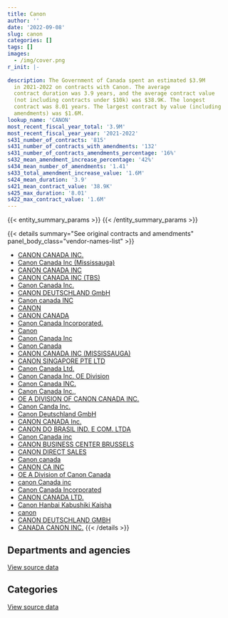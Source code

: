 ```yaml
---
title: Canon
author: ''
date: '2022-09-08'
slug: canon
categories: []
tags: []
images:
  - /img/cover.png
r_init: |-
  
description: The Government of Canada spent an estimated $3.9M
  in 2021-2022 on contracts with Canon. The average
  contract duration was 3.9 years, and the average contract value
  (not including contracts under $10k) was $38.9K. The longest
  contract was 8.01 years. The largest contract by value (including
  amendments) was $1.6M.
lookup_name: 'CANON'
most_recent_fiscal_year_total: '3.9M'
most_recent_fiscal_year_year: '2021-2022'
s431_number_of_contracts: '815'
s431_number_of_contracts_with_amendments: '132'
s431_number_of_contracts_amendments_percentage: '16%'
s432_mean_amendment_increase_percentage: '42%'
s434_mean_number_of_amendments: '1.41'
s433_total_amendment_increase_value: '1.6M'
s424_mean_duration: '3.9'
s421_mean_contract_value: '38.9K'
s425_max_duration: '8.01'
s422_max_contract_value: '1.6M'
---
```


<script src="/rmarkdown-libs/htmlwidgets/htmlwidgets.js"></script>
<link href="/rmarkdown-libs/datatables-css/datatables-crosstalk.css" rel="stylesheet" />
<script src="/rmarkdown-libs/datatables-binding/datatables.js"></script>
<script src="/rmarkdown-libs/jquery/jquery-3.6.0.min.js"></script>
<link href="/rmarkdown-libs/dt-core-bootstrap/css/dataTables.bootstrap.min.css" rel="stylesheet" />
<link href="/rmarkdown-libs/dt-core-bootstrap/css/dataTables.bootstrap.extra.css" rel="stylesheet" />
<script src="/rmarkdown-libs/dt-core-bootstrap/js/jquery.dataTables.min.js"></script>
<script src="/rmarkdown-libs/dt-core-bootstrap/js/dataTables.bootstrap.min.js"></script>
<link href="/rmarkdown-libs/crosstalk/css/crosstalk.min.css" rel="stylesheet" />
<script src="/rmarkdown-libs/crosstalk/js/crosstalk.min.js"></script>
<script src="/rmarkdown-libs/htmlwidgets/htmlwidgets.js"></script>
<link href="/rmarkdown-libs/datatables-css/datatables-crosstalk.css" rel="stylesheet" />
<script src="/rmarkdown-libs/datatables-binding/datatables.js"></script>
<script src="/rmarkdown-libs/jquery/jquery-3.6.0.min.js"></script>
<link href="/rmarkdown-libs/dt-core-bootstrap/css/dataTables.bootstrap.min.css" rel="stylesheet" />
<link href="/rmarkdown-libs/dt-core-bootstrap/css/dataTables.bootstrap.extra.css" rel="stylesheet" />
<script src="/rmarkdown-libs/dt-core-bootstrap/js/jquery.dataTables.min.js"></script>
<script src="/rmarkdown-libs/dt-core-bootstrap/js/dataTables.bootstrap.min.js"></script>
<link href="/rmarkdown-libs/crosstalk/css/crosstalk.min.css" rel="stylesheet" />
<script src="/rmarkdown-libs/crosstalk/js/crosstalk.min.js"></script>

{{< entity_summary_params >}}
{{< /entity_summary_params >}}

{{< details summary="See original contracts and amendments" panel_body_class="vendor-names-list" >}}
- [CANON CANADA INC.](https://search.open.canada.ca/en/ct/?sort=contract_value_f%20desc&page=1&search_text=%22CANON%20CANADA%20INC.%22)
- [Canon Canada Inc (Mississauga)](https://search.open.canada.ca/en/ct/?sort=contract_value_f%20desc&page=1&search_text=%22Canon%20Canada%20Inc%20%28Mississauga%29%22)
- [CANON CANADA INC](https://search.open.canada.ca/en/ct/?sort=contract_value_f%20desc&page=1&search_text=%22CANON%20CANADA%20INC%22)
- [CANON CANADA INC (TBS)](https://search.open.canada.ca/en/ct/?sort=contract_value_f%20desc&page=1&search_text=%22CANON%20CANADA%20INC%20%28TBS%29%22)
- [Canon Canada Inc.](https://search.open.canada.ca/en/ct/?sort=contract_value_f%20desc&page=1&search_text=%22Canon%20Canada%20Inc.%22)
- [CANON DEUTSCHLAND GmbH](https://search.open.canada.ca/en/ct/?sort=contract_value_f%20desc&page=1&search_text=%22CANON%20DEUTSCHLAND%20GmbH%22)
- [Canon canada INC](https://search.open.canada.ca/en/ct/?sort=contract_value_f%20desc&page=1&search_text=%22Canon%20canada%20INC%22)
- [CANON](https://search.open.canada.ca/en/ct/?sort=contract_value_f%20desc&page=1&search_text=%22CANON%22)
- [CANON CANADA](https://search.open.canada.ca/en/ct/?sort=contract_value_f%20desc&page=1&search_text=%22CANON%20CANADA%22)
- [Canon Canada Incorporated.](https://search.open.canada.ca/en/ct/?sort=contract_value_f%20desc&page=1&search_text=%22Canon%20Canada%20Incorporated.%22)
- [Canon](https://search.open.canada.ca/en/ct/?sort=contract_value_f%20desc&page=1&search_text=%22Canon%22)
- [Canon Canada Inc](https://search.open.canada.ca/en/ct/?sort=contract_value_f%20desc&page=1&search_text=%22Canon%20Canada%20Inc%22)
- [Canon Canada](https://search.open.canada.ca/en/ct/?sort=contract_value_f%20desc&page=1&search_text=%22Canon%20Canada%22)
- [CANON CANADA INC (MISSISSAUGA)](https://search.open.canada.ca/en/ct/?sort=contract_value_f%20desc&page=1&search_text=%22CANON%20CANADA%20INC%20%28MISSISSAUGA%29%22)
- [CANON SINGAPORE PTE LTD](https://search.open.canada.ca/en/ct/?sort=contract_value_f%20desc&page=1&search_text=%22CANON%20SINGAPORE%20PTE%20LTD%22)
- [Canon Canada Ltd.](https://search.open.canada.ca/en/ct/?sort=contract_value_f%20desc&page=1&search_text=%22Canon%20Canada%20Ltd.%22)
- [Canon Canada Inc. OE Division](https://search.open.canada.ca/en/ct/?sort=contract_value_f%20desc&page=1&search_text=%22Canon%20Canada%20Inc.%20OE%20Division%22)
- [Canon Canada INC.](https://search.open.canada.ca/en/ct/?sort=contract_value_f%20desc&page=1&search_text=%22Canon%20%20Canada%20INC.%22)
- [Canon Canada Inc.,](https://search.open.canada.ca/en/ct/?sort=contract_value_f%20desc&page=1&search_text=%22Canon%20Canada%20Inc.%2c%22)
- [OE A DIVISION OF CANON CANADA INC.](https://search.open.canada.ca/en/ct/?sort=contract_value_f%20desc&page=1&search_text=%22OE%20A%20DIVISION%20OF%20CANON%20CANADA%20INC.%22)
- [Canon Canda Inc.](https://search.open.canada.ca/en/ct/?sort=contract_value_f%20desc&page=1&search_text=%22Canon%20Canda%20Inc.%22)
- [Canon Deutschland GmbH](https://search.open.canada.ca/en/ct/?sort=contract_value_f%20desc&page=1&search_text=%22Canon%20Deutschland%20GmbH%22)
- [CANON CANADA Inc.](https://search.open.canada.ca/en/ct/?sort=contract_value_f%20desc&page=1&search_text=%22CANON%20CANADA%20Inc.%22)
- [CANON DO BRASIL IND. E COM. LTDA](https://search.open.canada.ca/en/ct/?sort=contract_value_f%20desc&page=1&search_text=%22CANON%20DO%20BRASIL%20IND.%20E%20COM.%20LTDA%22)
- [Canon Canada inc](https://search.open.canada.ca/en/ct/?sort=contract_value_f%20desc&page=1&search_text=%22Canon%20Canada%20inc%22)
- [CANON BUSINESS CENTER BRUSSELS](https://search.open.canada.ca/en/ct/?sort=contract_value_f%20desc&page=1&search_text=%22CANON%20BUSINESS%20CENTER%20BRUSSELS%22)
- [CANON DIRECT SALES](https://search.open.canada.ca/en/ct/?sort=contract_value_f%20desc&page=1&search_text=%22CANON%20DIRECT%20SALES%22)
- [Canon canada](https://search.open.canada.ca/en/ct/?sort=contract_value_f%20desc&page=1&search_text=%22Canon%20canada%22)
- [CANON CA INC](https://search.open.canada.ca/en/ct/?sort=contract_value_f%20desc&page=1&search_text=%22CANON%20CA%20INC%22)
- [OE A Division of Canon Canada](https://search.open.canada.ca/en/ct/?sort=contract_value_f%20desc&page=1&search_text=%22OE%20A%20Division%20of%20Canon%20Canada%22)
- [canon Canada inc](https://search.open.canada.ca/en/ct/?sort=contract_value_f%20desc&page=1&search_text=%22canon%20Canada%20inc%22)
- [Canon Canada Incorporated](https://search.open.canada.ca/en/ct/?sort=contract_value_f%20desc&page=1&search_text=%22Canon%20Canada%20Incorporated%22)
- [CANON CANADA LTD.](https://search.open.canada.ca/en/ct/?sort=contract_value_f%20desc&page=1&search_text=%22CANON%20CANADA%20LTD.%22)
- [Canon Hanbai Kabushiki Kaisha](https://search.open.canada.ca/en/ct/?sort=contract_value_f%20desc&page=1&search_text=%22Canon%20Hanbai%20Kabushiki%20Kaisha%22)
- [canon](https://search.open.canada.ca/en/ct/?sort=contract_value_f%20desc&page=1&search_text=%22canon%22)
- [CANON DEUTSCHLAND GMBH](https://search.open.canada.ca/en/ct/?sort=contract_value_f%20desc&page=1&search_text=%22CANON%20DEUTSCHLAND%20GMBH%22)
- [CANADA CANON INC.](https://search.open.canada.ca/en/ct/?sort=contract_value_f%20desc&page=1&search_text=%22CANADA%20CANON%20INC.%22)
{{< /details >}}

## Departments and agencies

<div id="htmlwidget-1" style="width:100%;height:auto;" class="datatables html-widget"></div>
<script type="application/json" data-for="htmlwidget-1">{"x":{"style":"bootstrap","filter":"none","vertical":false,"data":[["<a href=\"/departments/aafc-aac/\">Agriculture and Agri-Food Canada<\/a>","<a href=\"/departments/aandc-aadnc/\">Crown-Indigenous Relations and Northern Affairs Canada<\/a>","<a href=\"/departments/acoa-apeca/\">Atlantic Canada Opportunities Agency<\/a>","<a href=\"/departments/atssc-scdata/\">Administrative Tribunals Support Service of Canada<\/a>","<a href=\"/departments/cbsa-asfc/\">Canada Border Services Agency<\/a>","<a href=\"/departments/ccohs-cchst/\">Canadian Centre for Occupational Health and Safety<\/a>","<a href=\"/departments/cra-arc/\">Canada Revenue Agency<\/a>","<a href=\"/departments/csc-scc/\">Correctional Service of Canada<\/a>","<a href=\"/departments/dfatd-maecd/\">Global Affairs Canada<\/a>","<a href=\"/departments/dfo-mpo/\">Fisheries and Oceans Canada<\/a>","<a href=\"/departments/dnd-mdn/\">National Defence<\/a>","<a href=\"/departments/ec/\">Environment and Climate Change Canada<\/a>","<a href=\"/departments/elections/\">Elections Canada<\/a>","<a href=\"/departments/hc-sc/\">Health Canada<\/a>","<a href=\"/departments/iaac-aeic/\">Impact Assessment Agency of Canada<\/a>","<a href=\"/departments/ic/\">Innovation, Science and Economic Development Canada<\/a>","<a href=\"/departments/infc/\">Infrastructure Canada<\/a>","<a href=\"/departments/irb-cisr/\">Immigration and Refugee Board of Canada<\/a>","<a href=\"/departments/isc-sac/\">Indigenous Services Canada<\/a>","<a href=\"/departments/jus/\">Department of Justice Canada<\/a>","<a href=\"/departments/mgerc-ceegm/\">Military Grievances External Review Committee<\/a>","<a href=\"/departments/nrc-cnrc/\">National Research Council Canada<\/a>","<a href=\"/departments/nrcan-rncan/\">Natural Resources Canada<\/a>","<a href=\"/departments/nsira-ossnr/\">National Security and Intelligence Review Agency<\/a>","<a href=\"/departments/ocl-cal/\">Office of the Commissioner of Lobbying of Canada<\/a>","<a href=\"/departments/oic-ci/\">Office of the Information Commissioner of Canada<\/a>","<a href=\"/departments/pbc-clcc/\">Parole Board of Canada<\/a>","<a href=\"/departments/pc/\">Parks Canada<\/a>","<a href=\"/departments/pco-bcp/\">Privy Council Office<\/a>","<a href=\"/departments/phac-aspc/\">Public Health Agency of Canada<\/a>","<a href=\"/departments/pmprb-cepmb/\">Patented Medicine Prices Review Board Canada<\/a>","<a href=\"/departments/pwgsc-tpsgc/\">Public Services and Procurement Canada<\/a>","<a href=\"/departments/rcmp-grc/\">Royal Canadian Mounted Police<\/a>","<a href=\"/departments/ssc-spc/\">Shared Services Canada<\/a>","<a href=\"/departments/statcan/\">Statistics Canada<\/a>","<a href=\"/departments/tc/\">Transport Canada<\/a>","<a href=\"/departments/vac-acc/\">Veterans Affairs Canada<\/a>","<a href=\"/departments/wd-deo/\">Western Economic Diversification Canada<\/a>"],[47595.54,67223.6,29227.29,8827.08,133496.41,3824.58,20804.77,355450.99,111815.72,108029.5,550663.76,1013525.66,232192.58,235921.52,55050.74,3542.62,109660.39,null,25730.05,41169.3,5674.87,null,397613.15,null,null,null,13001.08,84446.95,14871.94,15330.13,null,115633.72,3738.45,1152397.93,null,2231.69,null,null],[null,73661.08,33353.64,8851.26,137921.36,4576.29,null,98244.99,99127.39,120887.8,383586.56,949436.13,269100.81,324351.23,194224.56,15435.69,194735.11,40778.23,47961.13,88612.43,7724.61,null,365950.31,null,3019.6,7507.02,null,97683.79,null,20525.46,1231.43,171066.39,24174.06,1202226.48,null,2013.18,54292.79,5858.16],[null,38404.59,29225.81,8827.08,98473.39,12551.9,null,157745.67,85159.99,62755.94,468232.57,951710.49,245922,298456.93,195926.99,15393.51,194846.49,91766.72,41208.05,76240.34,7703.51,12181.4,334208.98,3161.29,3613.62,18026.72,null,85482.82,null,20469.38,14499.08,174771.64,250630.55,1053820.14,810210,2007.68,null,null],[null,29379.07,18854.64,8827.08,84574.31,11933.68,null,64253.85,9760.8,null,335085.2,840076.79,208806.2,247445.81,160280.32,15393.51,125707.64,94441.77,30980.97,70208.85,7703.51,null,214075.89,12645.15,3613.62,18026.72,null,50407.22,null,20469.38,14499.08,149089.02,50515.22,724660.36,281579.05,2007.68,null,null]],"container":"<table class=\"table table-striped table-hover row-border order-column display\">\n  <thead>\n    <tr>\n      <th>Department<\/th>\n      <th>2018-2019<\/th>\n      <th>2019-2020<\/th>\n      <th>2020-2021<\/th>\n      <th>2021-2022<\/th>\n    <\/tr>\n  <\/thead>\n<\/table>","options":{"order":[[4,"desc"]],"pageLength":10,"autoWidth":true,"columnDefs":[{"targets":1,"render":"function(data, type, row, meta) {\n    return type !== 'display' ? data : DTWidget.formatCurrency(data, \"$\", 2, 3, \",\", \".\", true, null);\n  }"},{"targets":2,"render":"function(data, type, row, meta) {\n    return type !== 'display' ? data : DTWidget.formatCurrency(data, \"$\", 2, 3, \",\", \".\", true, null);\n  }"},{"targets":3,"render":"function(data, type, row, meta) {\n    return type !== 'display' ? data : DTWidget.formatCurrency(data, \"$\", 2, 3, \",\", \".\", true, null);\n  }"},{"targets":4,"render":"function(data, type, row, meta) {\n    return type !== 'display' ? data : DTWidget.formatCurrency(data, \"$\", 2, 3, \",\", \".\", true, null);\n  }"},{"width":"16%","targets":[1,2,3,4]},{"className":"dt-right","targets":[1,2,3,4]}],"orderClasses":false}},"evals":["options.columnDefs.0.render","options.columnDefs.1.render","options.columnDefs.2.render","options.columnDefs.3.render"],"jsHooks":[]}</script>
<p class="text-right">
<a href="https://github.com/GoC-Spending/contracts-data/tree/main/data/out/vendors/canon/summary_by_fiscal_year_by_department.csv" class="source-data-link btn btn-link">View source data</a>
</p>

## Categories

<div id="htmlwidget-2" style="width:100%;height:auto;" class="datatables html-widget"></div>
<script type="application/json" data-for="htmlwidget-2">{"x":{"style":"bootstrap","filter":"none","vertical":false,"data":[["<a href=\"/categories/facilities_and_construction/\">Facilities and construction<\/a>","<a href=\"/categories/office_management/\">Office management<\/a>","<a href=\"/categories/defence/\">Defence<\/a>","<a href=\"/categories/professional_services/\">Professional services<\/a>","<a href=\"/categories/information_technology/\">Information technology<\/a>","<a href=\"/categories/industrial_products_and_services/\">Industrial products and services<\/a>","<a href=\"/categories/security_and_protection/\">Security and protection<\/a>"],[523.6,2403994.35,79480.5,null,2129763.95,341724.5,3205.1],[null,2511851.64,71951.76,null,2452791.05,8310.63,3213.88],[null,3316875.43,51712.9,39692.1,2255883.94,196265.8,3205.1],[null,1895313.56,null,null,1943875.43,62908.31,3205.1]],"container":"<table class=\"table table-striped table-hover row-border order-column display\">\n  <thead>\n    <tr>\n      <th>Category<\/th>\n      <th>2018-2019<\/th>\n      <th>2019-2020<\/th>\n      <th>2020-2021<\/th>\n      <th>2021-2022<\/th>\n    <\/tr>\n  <\/thead>\n<\/table>","options":{"order":[[4,"desc"]],"dom":"t","pageLength":30,"autoWidth":true,"columnDefs":[{"targets":1,"render":"function(data, type, row, meta) {\n    return type !== 'display' ? data : DTWidget.formatCurrency(data, \"$\", 2, 3, \",\", \".\", true, null);\n  }"},{"targets":2,"render":"function(data, type, row, meta) {\n    return type !== 'display' ? data : DTWidget.formatCurrency(data, \"$\", 2, 3, \",\", \".\", true, null);\n  }"},{"targets":3,"render":"function(data, type, row, meta) {\n    return type !== 'display' ? data : DTWidget.formatCurrency(data, \"$\", 2, 3, \",\", \".\", true, null);\n  }"},{"targets":4,"render":"function(data, type, row, meta) {\n    return type !== 'display' ? data : DTWidget.formatCurrency(data, \"$\", 2, 3, \",\", \".\", true, null);\n  }"},{"width":"16%","targets":[1,2,3,4]},{"className":"dt-right","targets":[1,2,3,4]}],"orderClasses":false,"lengthMenu":[10,25,30,50,100]}},"evals":["options.columnDefs.0.render","options.columnDefs.1.render","options.columnDefs.2.render","options.columnDefs.3.render"],"jsHooks":[]}</script>
<p class="text-right">
<a href="https://github.com/GoC-Spending/contracts-data/tree/main/data/out/vendors/canon/summary_by_fiscal_year_by_category.csv" class="source-data-link btn btn-link">View source data</a>
</p>
